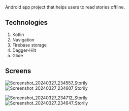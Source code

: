 Android app project that helps users to read stories offline.

## Technologies

1. Kotlin
2. Navigation
3. Firebase storage
4. Dagger-Hilt
5. Glide


## Screens
   
![Screenshot_20240327_234557_Storily](https://github.com/akshayz14/story/assets/18732628/3077734c-a15e-4aa5-bc06-4ac7e9589632) ![Screenshot_20240327_234607_Storily](https://github.com/akshayz14/story/assets/18732628/7ebf3f9f-ed3e-4642-b1a2-394791f0f6a5)

![Screenshot_20240327_234712_Storily](https://github.com/akshayz14/story/assets/18732628/61d559da-a5cf-4c27-a455-bda9873798e0) ![Screenshot_20240327_234647_Storily](https://github.com/akshayz14/story/assets/18732628/ddb8a5e0-03d9-49f0-a061-b73298911e90)

